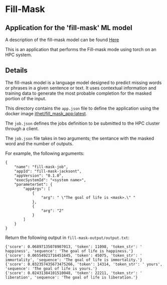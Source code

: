 # Fill-Mask
## Application for the 'fill-mask' ML model
A description of the fill-mask model can be found [Here]([https://link-url-here.org](https://huggingface.co/tasks/fill-mask))

This is an application that performs the Fill-mask mode using torch on an HPC system.

## Details 
The fill-mask model is a language model designed to predict missing words or phrases in a given sentence or text. It uses contextual information and training data to generate the most probable completion for the masked portion of the input.

This directory contains the `app.json` file to define the application using the docker image [jthet/fill_mask_app:latest](https://hub.docker.com/repository/docker/jthet/fill_mask_app/general).

The `job.json` defines the jobs definition to be submitted to the HPC cluster through a client. 

The `job.json` file takes in two arguments; the sentance with the masked word and the number of outputs. 

For example, the following arguments:
```
{
    "name": "fill-mask-job",
    "appId": "fill-mask-jacksont",
    "appVersion": "0.1.0",
    "execSystemId": "<system name>",
    "parameterSet": {
        "appArgs": [
            {
                "arg": " \"The goal of life is <mask>.\" " 
            },
            {
                "arg": "2"
            }
        ]
    }
}
```

Return the following output in `fill-mask-output/output.txt`:

```
{'score': 0.06897135078907013, 'token': 11098, 'token_str': ' happiness', 'sequence': 'The goal of life is happiness.'}
{'score': 0.06554921716451645, 'token': 45075, 'token_str': ' immortality', 'sequence': 'The goal of life is immortality.'}
{'score': 0.032357435673475266, 'token': 14314, 'token_str': ' yours', 'sequence': 'The goal of life is yours.'}
{'score': 0.02431384101510048, 'token': 22211, 'token_str': ' liberation', 'sequence': 'The goal of life is liberation.'}
```



